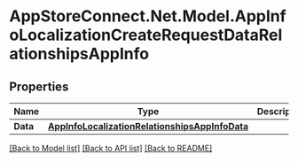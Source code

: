# AppStoreConnect.Net.Model.AppInfoLocalizationCreateRequestDataRelationshipsAppInfo

## Properties

Name | Type | Description | Notes
------------ | ------------- | ------------- | -------------
**Data** | [**AppInfoLocalizationRelationshipsAppInfoData**](AppInfoLocalizationRelationshipsAppInfoData.md) |  | 

[[Back to Model list]](../README.md#documentation-for-models) [[Back to API list]](../README.md#documentation-for-api-endpoints) [[Back to README]](../README.md)

